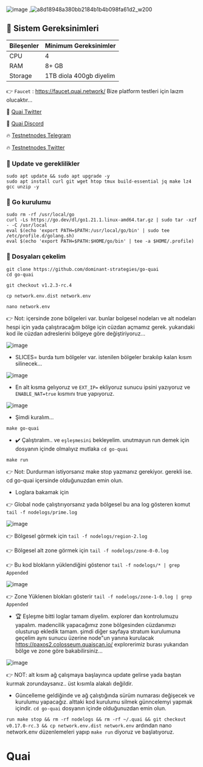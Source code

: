 ![image](https://github.com/molla202/Quai/assets/91562185/4c9ece27-edce-4255-b71b-1a66154a2332)  ,![a8d18948a380bb2184b1b4b098fa61d2_w200](https://github.com/molla202/Quai/assets/91562185/440daf8b-e760-4fb7-9e16-7d02178b2c3c)


## 🚧 Sistem Gereksinimleri
| Bileşenler | Minimum Gereksinimler | 
| ------------ | ------------ |
| CPU |	4|
| RAM	| 8+ GB |
| Storage	| 1TB diola 400gb diyelim |

👉 `Faucet` : https://faucet.quai.network/    Bize platform testleri için laızm olucaktır...

🌟 [Quai Twitter](https://twitter.com/gokhan_molla)

🌟 [Quai Discord](https://discord.gg/EJQpSSaq)

🔥 [Testnetnodes Telegram](https://t.me/testnetnodesgenel)

🔥 [Testnetnodes Twitter](https://twitter.com/testnetnodes)


### 🚧 Update ve gereklilikler
```
sudo apt update && sudo apt upgrade -y
sudo apt install curl git wget htop tmux build-essential jq make lz4 gcc unzip -y
```
### 🚧 Go kurulumu
```
sudo rm -rf /usr/local/go
curl -Ls https://go.dev/dl/go1.21.1.linux-amd64.tar.gz | sudo tar -xzf - -C /usr/local
eval $(echo 'export PATH=$PATH:/usr/local/go/bin' | sudo tee /etc/profile.d/golang.sh)
eval $(echo 'export PATH=$PATH:$HOME/go/bin' | tee -a $HOME/.profile)
```
### 👑 Dosyaları çekelim
```
git clone https://github.com/dominant-strategies/go-quai
cd go-quai
```
```
git checkout v1.2.3-rc.4
```
```
cp network.env.dist network.env
```
```
nano network.env
```
👉 Not: içersinde zone bölgeleri var. bunlar bolgesel nodeları ve alt nodeları hespi için yada çalıştıracağım bölge için cüzdan açmamız gerek. yukarıdaki kod ile cüzdan adreslerini bölgeye göre değiştiriyoruz...

![image](https://github.com/molla202/Quai/assets/91562185/6b6807bc-4922-4a0a-b389-c6e0244dbd51)

* SLICES= burda tum bölgeler var. istenilen bölgeler bırakılıp kalan kısım silinecek...

![image](https://github.com/molla202/Quai/assets/91562185/16b09b2d-3094-44ea-a0ff-385ba4e75bbc)

* En alt kısma gelıyoruz ve `EXT_IP=`  ekliyoruz sunucu ipsini yazıyoruz ve `ENABLE_NAT=true` kısmını true yapıyoruz.
 
![image](https://github.com/molla202/Quai/assets/91562185/55c2c669-f63b-4df7-b7f1-f46cbc1b221a)

* Şimdi kuralım...
```
make go-quai
```
* ✔️ Çalıştıralım.. ve `eşleşmesini` bekleyelim. unutmayun run demek için dosyanın içinde olmalıyız mutlaka `cd go-quai`
```
make run
```
👉 Not: Durdurman istiyorsanız make stop yazmanız gerekiyor. gerekli ise. cd go-quai içersinde olduğunuzdan emin olun.
* Loglara bakamak için

👉 Global node çalıştırıyorsanız yada bölgesel bu ana log gösteren komut `tail -f nodelogs/prime.log`

![image](https://github.com/molla202/Quai/assets/91562185/8ebbab6c-3c40-479e-96ed-7c0fe7c38ea3)

👉 Bölgesel görmek için `tail -f nodelogs/region-2.log`

👉 Bölgesel alt zone görmek için `tail -f nodelogs/zone-0-0.log`

👉 Bu kod blokların yüklendiğini gösterıor `tail -f nodelogs/* | grep Appended`

![image](https://github.com/molla202/Quai/assets/91562185/d81a5a22-0264-44a6-a575-1cf167b4704b)

👉 Zone Yüklenen blokları gösterir `tail -f nodelogs/zone-1-0.log | grep Appended`

* 🏆 Eşleşme bitti loglar tamam diyelim. explorer dan kontrolumuzu yapalım. madencilik yapacağımız zone bölgesinden cüzdanımızı olusturup ekledik tamam. şimdi diğer sayfaya stratum kurulumuna geçelim aynı sunucu üzerine node"un yanına kurulacak
https://paxos2.colosseum.quaiscan.io/     explorerimiz burası yukarıdan bölge ve zone göre bakabilirsiniz...

![image](https://github.com/molla202/Quai/assets/91562185/09776fc6-2b94-4b2a-961a-3d1dbe1bb738)


👉 NOT: alt kısım ağ çalışmaya başlayınca update gelirse yada baştan kurmak zorundaysanız.. üst kısımla alakalı değildir.
* Güncelleme geldiğinde ve ağ çalıştığında sürüm numarası değişecek ve kurulumu yapacağız. alttaki kod kurulumu silmek günncelemyi yapmak içindir. `cd go-quai` dosyanın içinde olduğunuzdan emin olun.

`run make stop && rm -rf nodelogs && rm -rf ~/.quai && git checkout v0.17.0-rc.3 && cp network.env.dist network.env`  ardından nano network.env düzenlemeleri yapıp `make run` diyoruz ve başlatıyoruz.
# Quai
